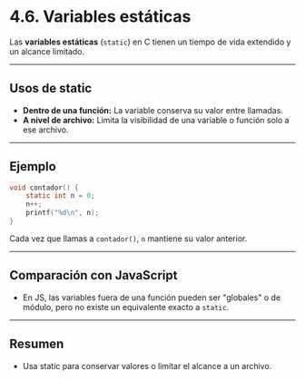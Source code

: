 # 4.6. Variables estáticas

Las **variables estáticas** (`static`) en C tienen un tiempo de vida extendido y un alcance limitado.

---

## Usos de static

- **Dentro de una función:** La variable conserva su valor entre llamadas.
- **A nivel de archivo:** Limita la visibilidad de una variable o función solo a ese archivo.

---

## Ejemplo

```c
void contador() {
    static int n = 0;
    n++;
    printf("%d\n", n);
}
```

Cada vez que llamas a `contador()`, `n` mantiene su valor anterior.

---

## Comparación con JavaScript

- En JS, las variables fuera de una función pueden ser "globales" o de módulo, pero no existe un equivalente exacto a `static`.

---

## Resumen

- Usa static para conservar valores o limitar el alcance a un archivo.
